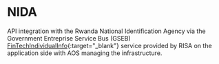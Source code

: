 # NIDA

API integration with the Rwanda National Identification Agency via the Government Entreprise Service Bus (GSEB) [FinTechIndividualInfo](https://gesb.staging.risa.gov.rw/documentation/esicia){:target="_blank"} service provided by RISA on the application side with AOS managing the infrastructure.

